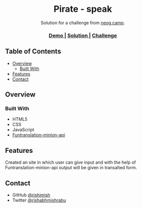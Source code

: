 <h1 align="center">Pirate - speak</h1>

<div align="center">
   Solution for a challenge from  <a href="https://neog.camp/" target="_blank">neog.camp</a>.
</div>

<div align="center">
  <h3>
    <a href="https://pirate-speak-101.netlify.app/
">
      Demo
    </a>
    <span> | </span>
    <a href="https://github.com/rishimish/piratespeak">
      Solution
    </a>
    <span> | </span>
    <a href="https://neog.camp/guide/lesson-four">
      Challenge
    </a>
  </h3>
</div>

## Table of Contents

- [Overview](#overview)
  - [Built With](#built-with)
- [Features](#features)
- [Contact](#contact)

## Overview

### Built With

- HTML5
- CSS
- JavaScript
- [Funtranslation-minion-api](https://funtranslations.com/pirate)

## Features

Created an site in which user can give input and with the help of Funtranslation-minion-api output will be given in transalted form.

## Contact

- GitHub [@rishimish](https://{github.com/rishimish})
- Twitter [@rishabhmishrabu](https://{twitter.com/rishabhmishrabu})
